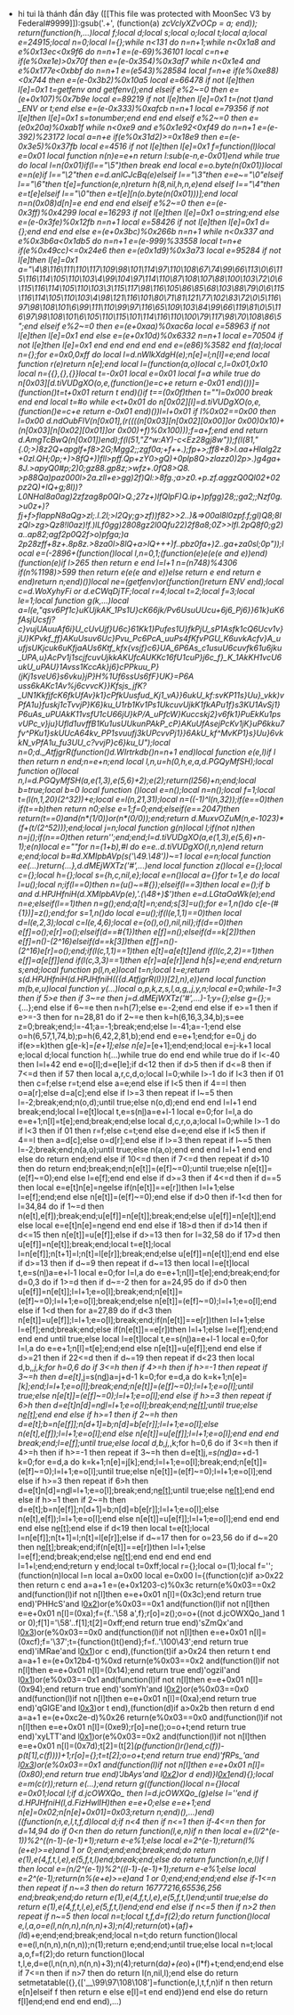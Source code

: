 - hi tui là thánh đần đây 
([[This file was protected with MoonSec V3 by Federal#9999]]):gsub('.+', (function(a) _zcVclyXZvOCp = a; end)); return(function(h,...)local f;local d;local s;local o;local t;local a;local e=24915;local n=0;local l={};while n<131 do n=n+1;while n<0x1a8 and e%0x13ec<0x9f6 do n=n+1 e=(e-69)%36101 local c=n+e if(e%0xe1e)>0x70f then e=(e-0x354)%0x3af7 while n<0x1e4 and e%0x177e<0xbbf do n=n+1 e=(e*543)%28584 local f=n+e if(e%0xe88)<0x744 then e=(e-0x3b2)%0x10a5 local e=66478 if not l[e]then l[e]=0x1 t=getfenv and getfenv();end elseif e%2~=0 then e=(e+0x107)%0x7b9e local e=89219 if not l[e]then l[e]=0x1 t=(not t)and _ENV or t;end else e=(e-0x333)%0xafcb n=n+1 local e=79356 if not l[e]then l[e]=0x1 s=tonumber;end end end elseif e%2~=0 then e=(e*0x20a)%0xab1f while n<0xe9 and e%0x1e92<0xf49 do n=n+1 e=(e-392)%23172 local a=n+e if(e%0x31d2)>=0x18e9 then e=(e-0x3e5)%0x37fb local e=4516 if not l[e]then l[e]=0x1 f=function(l)local e=0x01 local function n(n)e=e+n return l:sub(e-n,e-0x01)end while true do local l=n(0x01)if(l=="\5")then break end local e=o.byte(n(0x01))local e=n(e)if l=="\2"then e=d.anlCJcBq(e)elseif l=="\3"then e=e~="\0"elseif l=="\6"then t[e]=function(e,n)return h(8,nil,h,n,e)end elseif l=="\4"then e=t[e]elseif l=="\0"then e=t[e][n(o.byte(n(0x01)))];end local n=n(0x08)d[n]=e end end end elseif e%2~=0 then e=(e-0x3ff)%0x4299 local e=16293 if not l[e]then l[e]=0x1 o=string;end else e=(e-0x3fe)%0x12fb n=n+1 local e=58426 if not l[e]then l[e]=0x1 d={};end end end else e=(e+0x3bc)%0x266b n=n+1 while n<0x337 and e%0x3b6a<0x1db5 do n=n+1 e=(e-999)%33558 local t=n+e if(e%0x49cc)<=0x24e6 then e=(e*0x1d9)%0x3a73 local e=95284 if not l[e]then l[e]=0x1 a="\4\8\116\111\110\117\109\98\101\114\97\110\108\67\74\99\66\113\0\6\115\116\114\105\110\103\4\99\104\97\114\110\87\108\107\88\100\103\72\0\6\115\116\114\105\110\103\3\115\117\98\116\105\86\85\68\103\88\79\0\6\115\116\114\105\110\103\4\98\121\116\101\80\71\81\121\77\102\83\72\0\5\116\97\98\108\101\6\99\111\110\99\97\116\65\109\103\84\99\66\119\81\0\5\116\97\98\108\101\6\105\110\115\101\114\116\110\100\79\117\98\70\108\86\5";end elseif e%2~=0 then e=(e+0xaa)%0xac6a local e=58963 if not l[e]then l[e]=0x1 end else e=(e+0x10d)%0x6332 n=n+1 local e=70504 if not l[e]then l[e]=0x1 end end end end end e=(e*86)%3582 end f(a);local n={};for e=0x0,0xff do local l=d.nWlkXdgH(e);n[e]=l;n[l]=e;end local function r(e)return n[e];end local l=(function(a,o)local c,l=0x01,0x10 local n={{},{},{}}local t=-0x01 local e=0x01 local f=a while true do n[0x03][d.tiVUDgXO(o,e,(function()e=c+e return e-0x01 end)())]=(function()t=t+0x01 return t end)()if t==(0x0f)then t=""l=0x000 break end end local t=#o while e<t+0x01 do n[0x02][l]=d.tiVUDgXO(o,e,(function()e=c+e return e-0x01 end)())l=l+0x01 if l%0x02==0x00 then l=0x00 d.ndOubFlV(n[0x01],(r((((n[0x03][n[0x02][0x00]]or 0x00)*0x10)+(n[0x03][n[0x02][0x01]]or 0x00)+f)%0x100)));f=a+f;end end return d.AmgTcBwQ(n[0x01])end);f(l(51,"Z^w:AY)-c<Ez28gj8w"));f(l(81,"{.0;>)8z2Q+apglf+f8>2G;Mgg2;;zgf0a;+f++.);fp+>;ff8+8>l.aa+Hlalg2z+0zl.QH;0p;+)>8fQ+))fll>pff.Qp+zY0>gQ)+0plp8Q>zlazz0)2p>.)g4ga+8J.>apyQ0#p;2)0;gz88.gp8z;>wfz+.0fQ8>Q8. >p88Qa)paz000l>2a.zll+e>gg)2f)Ql:>8fg.;a>z0.+p.zf.aggzQ0Ql02+02pz2Q)+lQ+g;8l))?L0NHal8a0ag)2zfzag8p0Ql>Q.;27z+)lfQlpF)Q.ip+)pfgg)28;;ga2;;Nzf0g.>u0z+)?fj+f>flappN8aQg>zl;.l.2l;>l2Qy;*g>zf))f82>>2..)&=>00al8l0zpf.f;gl)Q8;8lzQl>zg>Qz8!l0az)!f.)lLf0gg)2808gz2l0Qfu22)2f8a8;0Z>>lfl.2pQ8f0;g2)a..ap82;agf2p0Q2f>o)pfga;)a 2p28zff+8z+.8p8z.>8za0l>8lQ+a>lQ+++)f..pbz0fa+)2..ga+za0sl;0p"));local e=(-2896+(function()local l,n=0,1;(function(e)e(e(e and e))end)(function(e)if l>265 then return e end l=l+1 n=(n*748)%4306 if(n%1198)>599 then return e(e(e and e))else return e end return e end)return n;end)())local ne=(getfenv)or(function()return _ENV end);local c=d.WoXyhyFi or d.eCWqDjTF;local r=4;local t=2;local f=3;local le=1;local function g(k,...)local a=l(e,"qsv6Pf1c}_uKUjkAK_1Ps1U}cK66jk_/Pv6UsuUUcu+6j6_Pj6}}61k}_uK6fAsjUcsfj?c}vujUAuuAf6i}U_cUvUjf}U6c}61Kk1_}Pufes1U_}fkPjU_sP1Asfk1cQ6Ucv1v}jU}KPvkf_ff}AKuUsuv6Uc}Pvu_Pc6PcA_uuPs4fKfvPGU_K6uvkAcf*v}A_uufjsUKjcuk6uKfjaAUs6Ktf_kfx{v*sjf}c6}UA_6P6As_c1usuU6cuvfk61u6jku_UPA,u}AcPv1j1scjfcuvUjkkAKUfcAUKKc16fU1cuP}j6c_f}_K_1AkKH1vcU6ukU_uPAU}1Avss1KccAk}j6}cPPkuu_P}(jKj1sveU6}s6vku}jP}H%1Uf6ssUs6fF}UK}=P6A uss6kAKc1Av%j6cvvcK}}Kfsjs_jfK?_UN1KkfjfcK6fkUfAv}k1}cPfkUusfud_Kj1_vA}}6ukU_kf:svKP11s}Uu}_vkk)_vPfA1u}fuskj1cTvvjP}K6}ku_U1rb1Kv1Ps1UkcuvUjkK1fkAPu1f}s3KU1AvSj1}P6uAs_uPUAkK11vsfU1cU66jU}kP/A_uPfcW}Kuccskj2}v6fk1_}PuEkKu1psvUPc_v}ju}Ufld1uvffB1Ku1usUUkunPAkP_cP}AKuUfAsejPcKv1jK}uP6kku7fv^PKu1}skUUcA64kv_PP1svuufj3kUPcvvPj1}}6AkU_kf^MvKP1}s}Uu}6vkkN_vPfA1u_fu3UU_c?vvjP}c6}ku_U");local n=0;d._AtfjgrR(function()d.WIrtrkdb()n=n+1 end)local function e(e,l)if l then return n end;n=e+n;end local l,n,u=h(0,h,e,a,d.PGQyMfSH);local function o()local n,l=d.PGQyMfSH(a,e(1,3),e(5,6)+2);e(2);return(l*256)+n;end;local b=true;local b=0 local function _()local e=n();local n=n();local f=1;local t=(l(n,1,20)*(2^32))+e;local e=l(n,21,31);local n=((-1)^l(n,32));if(e==0)then if(t==b)then return n*0;else e=1;f=0;end;elseif(e==2047)then return(t==0)and(n*(1/0))or(n*(0/0));end;return d.MuxvOZuM(n,e-1023)*(f+(t/(2^52)));end;local j=n;local function g(n)local l;if(not n)then n=j();if(n==0)then return'';end;end;l=d.tiVUDgXO(a,e(1,3),e(5,6)+n-1);e(n)local e=""for n=(1+b),#l do e=e..d.tiVUDgXO(l,n,n)end return e;end;local b=#d.XMIpbAVp(s('\49.\48'))~=1 local e=n;local function ee(...)return{...},d.dMEjWXTz('#',...)end local function z()local e={};local c={};local h={};local s={h,c,nil,e};local e=n()local a={}for t=1,e do local l=u();local n;if(l==0)then n=(u()~=#{});elseif(l==3)then local e=_();if b and d.HPJHfniH(d.XMIpbAVp(e),'.(\48+)$')then e=d.LGtaOaWk(e);end n=e;elseif(l==1)then n=g();end;a[t]=n;end;s[3]=u();for e=1,n()do c[e-(#{1})]=z();end;for s=1,n()do local e=u();if(l(e,1,1)==0)then local d=l(e,2,3);local c=l(e,4,6);local e={o(),o(),nil,nil};if(d==0)then e[f]=o();e[r]=o();elseif(d==#{1})then e[f]=n();elseif(d==k[2])then e[f]=n()-(2^16)elseif(d==k[3])then e[f]=n()-(2^16)e[r]=o();end;if(l(c,1,1)==1)then e[t]=a[e[t]]end if(l(c,2,2)==1)then e[f]=a[e[f]]end if(l(c,3,3)==1)then e[r]=a[e[r]]end h[s]=e;end end;return s;end;local function p(l,n,e)local t=n;local t=e;return s(d.HPJHfniH(d.HPJHfniH(({d._AtfjgrR(l)})[2],n),e))end local function m(b,e,u)local function y(...)local o,p,k,z,s,l,a,g,_,j,y,n;local e=0;while-1<e do if e>=3 then if 5>e then if 3~=e then j=d.dMEjWXTz('#',...)-1;y={};else g={};_={...};end else if 6~=e then n=h(7);else e=-2;end end else if e>=1 then if e>=-3 then for n=28,81 do if 2~=e then k=h(6,16,3,34,b);s=ee z=0;break;end;l=-41;a=-1;break;end;else l=-41;a=-1;end else o=h(6,57,1,74,b);p=h(6,42,2,81,b);end end e=e+1;end;for e=0,j do if(e>=k)then g[e-k]=_[e+1];else n[e]=_[e+1];end;end;local e=j-k+1 local e;local d;local function h(...)while true do end end while true do if l<-40 then l=l+42 end e=o[l];d=e[le];if d<12 then if d>5 then if d<=8 then if 7<=d then if 5<d then for l=30,82 do if d>7 then local a,r,c,d,o;local l=0;while l>-1 do if l<3 then if 0<l then if l>1 then c=f;else r=t;end else a=e;end else if l<5 then if 4==l then o=a[r];else d=a[c];end else if l>=3 then repeat if l~=5 then l=-2;break;end;n(o,d);until true;else n(o,d);end end end l=l+1 end break;end;local l=e[t]local t,e=s(n[l](c(n,l+1,e[f])))a=e+l-1 local e=0;for l=l,a do e=e+1;n[l]=t[e];end;break;end;else local d,c,r,o,a;local l=0;while l>-1 do if l<3 then if 0<l then if l>1 then r=f;else c=t;end else d=e;end else if l<5 then if 4==l then a=d[c];else o=d[r];end else if l>=3 then repeat if l~=5 then l=-2;break;end;n(a,o);until true;else n(a,o);end end end l=l+1 end end else do return end;end else if 10<=d then if 7<=d then repeat if d>10 then do return end;break;end;n[e[t]]=(e[f]~=0);until true;else n[e[t]]=(e[f]~=0);end else l=e[f];end end else if d>=3 then if 4<=d then if d==5 then local e=e[t]n[e]=n[e](c(n,e+1,a))else if(n[e[t]]==e[r])then l=l+1;else l=e[f];end;end else n[e[t]]=(e[f]~=0);end else if d>0 then if-1<d then for l=34,84 do if 1~=d then n(e[t],e[f]);break;end;u[e[f]]=n[e[t]];break;end;else u[e[f]]=n[e[t]];end else local e=e[t]n[e]=n[e](c(n,e+1,a))end end end else if 18>d then if d>14 then if d<=15 then n[e[t]]=u[e[f]];else if d>=13 then for l=32,58 do if 17>d then u[e[f]]=n[e[t]];break;end;local t=e[t];local l=n[e[f]];n[t+1]=l;n[t]=l[e[r]];break;end;else u[e[f]]=n[e[t]];end end else if d>=13 then if d~=9 then repeat if d~=13 then local l=e[t]local t,e=s(n[l](c(n,l+1,e[f])))a=e+l-1 local e=0;for l=l,a do e=e+1;n[l]=t[e];end;break;end;for d=0,3 do if 1>=d then if d~=-2 then for a=24,95 do if d>0 then u[e[f]]=n[e[t]];l=l+1;e=o[l];break;end;n[e[t]]=(e[f]~=0);l=l+1;e=o[l];break;end;else n[e[t]]=(e[f]~=0);l=l+1;e=o[l];end else if 1<d then for a=27,89 do if d<3 then n[e[t]]=u[e[f]];l=l+1;e=o[l];break;end;if(n[e[t]]==e[r])then l=l+1;else l=e[f];end;break;end;else if(n[e[t]]==e[r])then l=l+1;else l=e[f];end;end end end until true;else local l=e[t]local t,e=s(n[l](c(n,l+1,e[f])))a=e+l-1 local e=0;for l=l,a do e=e+1;n[l]=t[e];end;end else n[e[t]]=u[e[f]];end end else if d>=21 then if 22<=d then if d~=19 then repeat if d<23 then local d,b,_,j,k;for h=0,6 do if 3<=h then if 4>=h then if h>=-1 then repeat if 3~=h then d=e[t]_,j=s(n[d](c(n,d+1,e[f])))a=j+d-1 k=0;for e=d,a do k=k+1;n[e]=_[k];end;l=l+1;e=o[l];break;end;n[e[t]]=(e[f]~=0);l=l+1;e=o[l];until true;else n[e[t]]=(e[f]~=0);l=l+1;e=o[l];end else if h>=3 then repeat if 6>h then d=e[t]n[d]=n[d](c(n,d+1,a))l=l+1;e=o[l];break;end;n[e[t]]();until true;else n[e[t]]();end end else if h>=1 then if 2~=h then d=e[t];b=n[e[f]];n[d+1]=b;n[d]=b[e[r]];l=l+1;e=o[l];else n(e[t],e[f]);l=l+1;e=o[l];end else n[e[t]]=u[e[f]];l=l+1;e=o[l];end end end break;end;l=e[f];until true;else local d,b,j,_,k;for h=0,6 do if 3<=h then if 4>=h then if h>=-1 then repeat if 3~=h then d=e[t]j,_=s(n[d](c(n,d+1,e[f])))a=_+d-1 k=0;for e=d,a do k=k+1;n[e]=j[k];end;l=l+1;e=o[l];break;end;n[e[t]]=(e[f]~=0);l=l+1;e=o[l];until true;else n[e[t]]=(e[f]~=0);l=l+1;e=o[l];end else if h>=3 then repeat if 6>h then d=e[t]n[d]=n[d](c(n,d+1,a))l=l+1;e=o[l];break;end;n[e[t]]();until true;else n[e[t]]();end end else if h>=1 then if 2~=h then d=e[t];b=n[e[f]];n[d+1]=b;n[d]=b[e[r]];l=l+1;e=o[l];else n(e[t],e[f]);l=l+1;e=o[l];end else n[e[t]]=u[e[f]];l=l+1;e=o[l];end end end end else n[e[t]]();end else if d<19 then local t=e[t];local l=n[e[f]];n[t+1]=l;n[t]=l[e[r]];else if d~=17 then for o=23,56 do if d~=20 then n[e[t]]();break;end;if(n[e[t]]==e[r])then l=l+1;else l=e[f];end;break;end;else n[e[t]]();end end end end end l=1+l;end;end;return y end;local t=0xff;local r={};local o=(1);local f='';(function(n)local l=n local a=0x00 local e=0x00 l={(function(c)if a>0x22 then return c end a=a+1 e=(e+0x1203-c)%0x3c return(e%0x03==0x2 and(function(l)if not n[l]then e=e+0x01 n[l]=(0x3c);end return true end)'PHHcS'and l[0x2](0x3b9+c))or(e%0x03==0x1 and(function(l)if not n[l]then e=e+0x01 n[l]=(0xa);f={f..'\58 a',f};r[o]=z();o=o+((not d.jcOWXQo_)and 1 or 0);f[1]='\58'..f[1];t[2]=0xff;end return true end)'sZmQx'and l[0x3](c+0x254))or(e%0x03==0x0 and(function(l)if not n[l]then e=e+0x01 n[l]=(0xcf);f='\37';t={function()t()end};f=f..'\100\43';end return true end)'iMRae'and l[0x1](c+0x303))or c end),(function(t)if a>0x24 then return t end a=a+1 e=(e+0x12b4-t)%0xd return(e%0x03==0x2 and(function(l)if not n[l]then e=e+0x01 n[l]=(0x14);end return true end)'ogziI'and l[0x1](0x3af+t))or(e%0x03==0x1 and(function(l)if not n[l]then e=e+0x01 n[l]=(0x94);end return true end)'somYh'and l[0x2](t+0x1d6))or(e%0x03==0x0 and(function(l)if not n[l]then e=e+0x01 n[l]=(0xa);end return true end)'qGlGE'and l[0x3](t+0x12d))or t end),(function(d)if a>0x2b then return d end a=a+1 e=(e+0xc2e-d)%0x26 return(e%0x03==0x0 and(function(l)if not n[l]then e=e+0x01 n[l]=(0xe9);r[o]=ne();o=o+t;end return true end)'xyLTT'and l[0x1](0xa7+d))or(e%0x03==0x2 and(function(l)if not n[l]then e=e+0x01 n[l]=(0x7d);t[2]=(t[2]*(p(function()r()end,c(f))-p(t[1],c(f))))+1;r[o]={};t=t[2];o=o+t;end return true end)'fRPs_'and l[0x3](d+0x314))or(e%0x03==0x1 and(function(l)if not n[l]then e=e+0x01 n[l]=(0x80);end return true end)'JbAys'and l[0x2](d+0x9f))or d end)}l[0x1](0x1890)end){};local e=m(c(r));return e(...);end return g((function()local n={}local e=0x01;local l;if d.jcOWXQo_ then l=d.jcOWXQo_(g)else l=''end if d.HPJHfniH(l,d.FizHwlIH)then e=e+0;else e=e+1;end n[e]=0x02;n[n[e]+0x01]=0x03;return n;end)(),...)end)((function(n,e,l,t,f,d)local d;if n<4 then if n<=1 then if-4<=n then for d=14,94 do if 0<n then do return function(l,e,n)if n then local e=(l/2^(e-1))%2^((n-1)-(e-1)+1);return e-e%1;else local e=2^(e-1);return(l%(e+e)>=e)and 1 or 0;end;end;end;break;end;do return e(1),e(4,f,t,l,e),e(5,f,t,l)end;break;end;else do return function(n,e,l)if l then local e=(n/2^(e-1))%2^((l-1)-(e-1)+1);return e-e%1;else local e=2^(e-1);return(n%(e+e)>=e)and 1 or 0;end;end;end;end else if-1<=n then repeat if n~=3 then do return 16777216,65536,256 end;break;end;do return e(1),e(4,f,t,l,e),e(5,f,t,l)end;until true;else do return e(1),e(4,f,t,l,e),e(5,f,t,l)end;end end else if n<=5 then if n>2 then repeat if n~=5 then local n=t;local t,f,d=f(2);do return function()local e,l,a,o=e(l,n(n,n),n(n,n)+3);n(4);return(o*t)+(a*f)+(l*d)+e;end;end;break;end;local n=t;do return function()local e=e(l,n(n,n),n(n,n));n(1);return e;end;end;until true;else local n=t;local a,o,f=f(2);do return function()local t,l,e,d=e(l,n(n,n),n(n,n)+3);n(4);return(d*a)+(e*o)+(l*f)+t;end;end;end else if 7<=n then if n>7 then do return l(n,nil,l);end else do return setmetatable({},{['__\99\97\108\108']=function(e,l,t,f,n)if n then return e[n]elseif f then return e else e[l]=t end end})end end else do return f[l]end;end end end end),...)





























